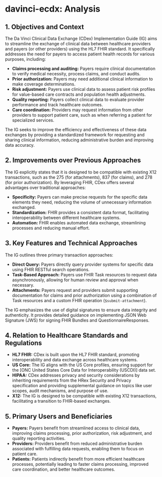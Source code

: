 # davinci-ecdx: Analysis

## 1. Objectives and Context

The Da Vinci Clinical Data Exchange (CDex) Implementation Guide (IG) aims to streamline the exchange of clinical data between healthcare providers and payers (or other providers) using the HL7 FHIR standard. It specifically addresses the need for payers to access patient health records for various purposes, including:

- **Claims processing and auditing:** Payers require clinical documentation to verify medical necessity, process claims, and conduct audits.
- **Prior authorization:** Payers may need additional clinical information to make coverage determinations.
- **Risk adjustment:** Payers use clinical data to assess patient risk profiles for value-based care contracts and population health adjustments.
- **Quality reporting:** Payers collect clinical data to evaluate provider performance and track healthcare outcomes. 
- **Care coordination:** Providers may request information from other providers to support patient care, such as when referring a patient for specialized services.

The IG seeks to improve the efficiency and effectiveness of these data exchanges by providing a standardized framework for requesting and sharing clinical information, reducing administrative burden and improving data accuracy.

## 2. Improvements over Previous Approaches

The IG explicitly states that it is designed to be compatible with existing X12 transactions, such as the 275 (for attachments), 837 (for claims), and 278 (for prior authorization). By leveraging FHIR, CDex offers several advantages over traditional approaches:

- **Specificity:** Payers can make precise requests for the specific data elements they need, reducing the volume of unnecessary information exchanged.
- **Standardization:** FHIR provides a consistent data format, facilitating interoperability between different healthcare systems.
- **Automation:** FHIR enables automated data exchange, streamlining processes and reducing manual effort.

## 3. Key Features and Technical Approaches

The IG outlines three primary transaction approaches:

- **Direct Query:** Payers directly query provider systems for specific data using FHIR RESTful search operations.
- **Task-Based Approach:** Payers use FHIR Task resources to request data asynchronously, allowing for human review and approval when necessary.
- **Attachments:** Payers request and providers submit supporting documentation for claims and prior authorization using a combination of Task resources and a custom FHIR operation (`$submit-attachment`).

The IG emphasizes the use of digital signatures to ensure data integrity and authenticity. It provides detailed guidance on implementing JSON Web Signature (JWS) for signing FHIR Bundles and QuestionnaireResponses.

## 4. Relation to Healthcare Standards and Regulations

- **HL7 FHIR:** CDex is built upon the HL7 FHIR standard, promoting interoperability and data exchange across healthcare systems.
- **US Core:** The IG aligns with the US Core profiles, ensuring support for the [ONC United States Core Data for Interoperability (USCDI)] data set.
- **HIPAA:** CDex addresses privacy and security considerations by inheriting requirements from the HRex Security and Privacy specification and providing supplemental guidance on topics like user scopes, audit mechanisms, and purpose of use.
- **X12:** The IG is designed to be compatible with existing X12 transactions, facilitating a transition to FHIR-based exchanges.

## 5. Primary Users and Beneficiaries

- **Payers:** Payers benefit from streamlined access to clinical data, improving claims processing, prior authorization, risk adjustment, and quality reporting activities.
- **Providers:** Providers benefit from reduced administrative burden associated with fulfilling data requests, enabling them to focus on patient care.
- **Patients:** Patients indirectly benefit from more efficient healthcare processes, potentially leading to faster claims processing, improved care coordination, and better healthcare outcomes. 
